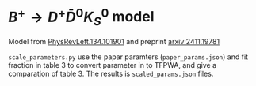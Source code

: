 $B^{+} \rightarrow D^{+}\bar{D}^{0}K_S^{0}$ model
=================================================

Model from [PhysRevLett.134.101901](https://doi.org/10.1103/PhysRevLett.134.101901) and preprint [arxiv:2411.19781](https://arxiv.org/abs/2411.19781)


`scale_parameters.py` use the papar paramters (`paper_params.json`) and  fit fraction in table 3 to convert parameter in to TFPWA, and give a comparation of table 3. The results is `scaled_params.json` files.


